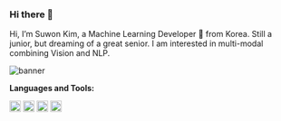 ### Hi there 👋

Hi, I’m Suwon Kim, a Machine Learning Developer 🚀 from Korea. Still a junior, but dreaming of a great senior.
I am interested in multi-modal combining Vision and NLP.

![banner](https://user-images.githubusercontent.com/15716122/98087628-bc355580-1ec3-11eb-94c8-d35285f261a7.gif)

**Languages and Tools:**

<code><img height="20" src="https://user-images.githubusercontent.com/15716122/98088179-7e84fc80-1ec4-11eb-8992-9c1e2f80294f.png"></code>
<code><img height="20" src="https://user-images.githubusercontent.com/15716122/98088206-8775ce00-1ec4-11eb-92f7-cc4ba8fbb50e.png"></code>
<code><img height="20" src="https://user-images.githubusercontent.com/15716122/98088286-9b213480-1ec4-11eb-8679-f8e928f3952f.png"></code>
<code><img height="20" src="https://user-images.githubusercontent.com/15716122/98088134-70cf7700-1ec4-11eb-818c-82ecc16ddb87.png"></code>

<!--
**tagonata/tagonata** is a ✨ _special_ ✨ repository because its `README.md` (this file) appears on your GitHub profile.

Here are some ideas to get you started:

- 🔭 I’m currently working on ...
- 🌱 I’m currently learning ...
- 👯 I’m looking to collaborate on ...
- 🤔 I’m looking for help with ...
- 💬 Ask me about ...
- 📫 How to reach me: ...
- 😄 Pronouns: ...
- ⚡ Fun fact: ...
-->
